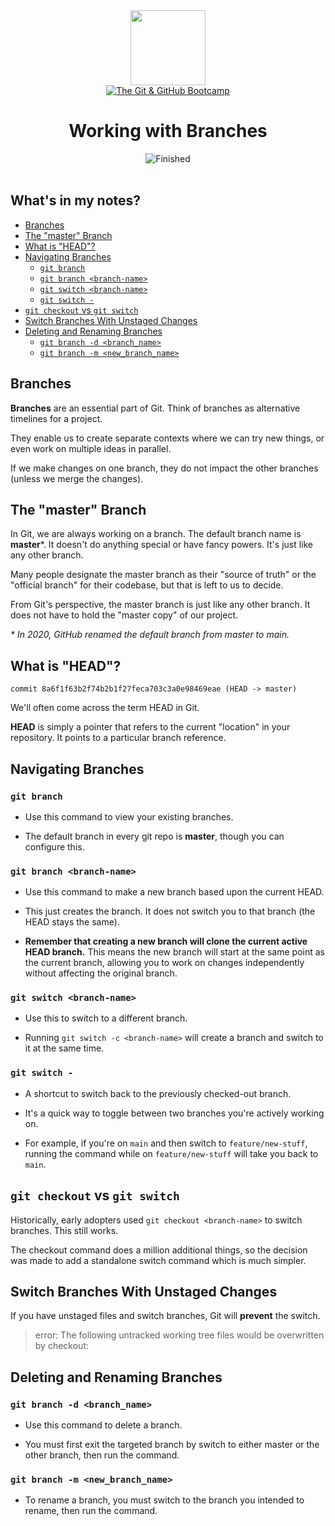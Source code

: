 
<div>
<div id="icon" align="center">
<img src="https://media3.giphy.com/media/v1.Y2lkPTc5MGI3NjExM3ZseHp6MDVnZTRheGNndnJ4eXlmYTI0ZHhidnY0b2R4MnU1enRlbSZlcD12MV9pbnRlcm5hbF9naWZfYnlfaWQmY3Q9cw/JWy2zBSXQ55W5Jh00D/giphy.gif" width="120"/>
</div>
<div id="title" align="center">
<a href="https://www.udemy.com/course/git-and-github-bootcamp/">
<img src="https://img.shields.io/badge/The_Git_&amp;_GitHub_Bootcamp-white?logo=udemy&style=for-the-badge&color=D2CBCB" alt="The Git &amp; GitHub Bootcamp" />
</a>
<h1>Working with Branches</h1>
</div>
</div>

<div align="center">
<img src="https://img.shields.io/badge/Finished-2025--01--27-white?labelColor=2A6041&color=B6EFD4" alt="Finished" />
<br />
<br />
</div>

## What's in my notes?

- [Branches](#branches)
- [The "master" Branch](#the-master-branch)
- [What is "HEAD"?](#what-is-head)
- [Navigating Branches](#navigating-branches)
	- [`git branch`](#git-branch)
	- [`git branch <branch-name>`](#git-branch-branch-name)
	- [`git switch <branch-name>`](#git-switch-branch-name)
	- [`git switch -`](#git-switch--)
- [`git checkout` vs `git switch`](#git-checkout-vs-git-switch)
- [Switch Branches With Unstaged Changes](#switch-branches-with-unstaged-changes)
- [Deleting and Renaming Branches](#deleting-and-renaming-branches)
	- [`git branch -d <branch_name>`](#git-branch--d-branch_name)
	- [`git branch -m <new_branch_name>`](#git-branch--m-new_branch_name)

## Branches

**Branches** are an essential part of Git. Think of branches as alternative timelines for a project.

They enable us to create separate contexts where we can try new things, or even work on multiple ideas in parallel.

If we make changes on one branch, they do not impact the other branches (unless we merge the changes).

## The "master" Branch

In Git, we are always working on a branch. The default branch name is **master**\*. It doesn't do anything special or have fancy powers. It's just like any other branch.

Many people designate the master branch as their "source of truth" or the "official branch" for their codebase, but that is left to us to decide.

From Git's perspective, the master branch is just like any other branch. It does not have to hold the "master copy" of our project.

*\* In 2020, GitHub renamed the default branch from master to main.*

## What is "HEAD"?

`commit 8a6f1f63b2f74b2b1f27feca703c3a0e98469eae (HEAD -> master)`

We'll often come across the term HEAD in Git.

**HEAD** is simply a pointer that refers to the current "location" in your repository. It points to a particular branch reference.

## Navigating Branches

### `git branch`

- Use this command to view your existing branches.

- The default branch in every git repo is **master**, though you can configure this.

### `git branch <branch-name>`

- Use this command to make a new branch based upon the current HEAD.

- This just creates the branch. It does not switch you to that branch (the HEAD stays the same).

- **Remember that creating a new branch will clone the current active HEAD branch.** This means the new branch will start at the same point as the current branch, allowing you to work on changes independently without affecting the original branch.

### `git switch <branch-name>`

- Use this to switch to a different branch.

- Running `git switch -c <branch-name>` will create a branch and switch to it at the same time.

### `git switch -`

- A shortcut to switch back to the previously checked-out branch.

- It's a quick way to toggle between two branches you're actively working on.

- For example, if you're on `main` and then switch to `feature/new-stuff`, running the command while on `feature/new-stuff` will take you back to `main`.

## `git checkout` vs `git switch`

Historically, early adopters used `git checkout <branch-name>` to switch branches. This still works.

The checkout command does a million additional things, so the decision was made to add a standalone switch command which is much simpler.

## Switch Branches With Unstaged Changes

If you have unstaged files and switch branches, Git will **prevent** the switch.

> error: The following untracked working tree files would be overwritten by checkout:

## Deleting and Renaming Branches

### `git branch -d <branch_name>`

- Use this command to delete a branch.

- You must first exit the targeted branch by switch to either master or the other branch, then run the command.

### `git branch -m <new_branch_name>`

- To rename a branch, you must switch to the branch you intended to rename, then run the command.
